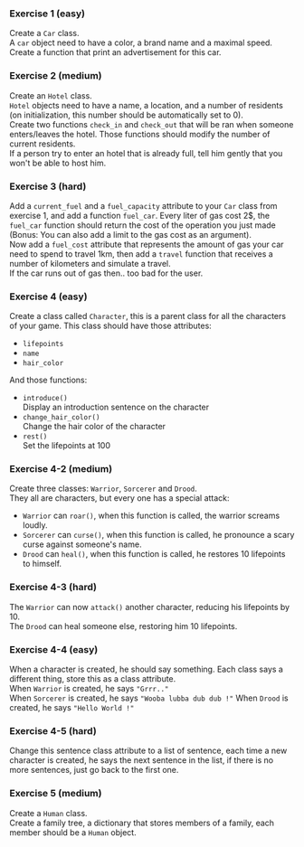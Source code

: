 ### Exercise 1 (easy)

Create a `Car` class.  
A `car` object need to have a color, a brand name and a maximal speed.  
Create a function that print an advertisement for this car.

### Exercise 2 (medium)

Create an `Hotel` class.  
`Hotel` objects need to have a name, a location, and a number of residents (on initialization, this number should be automatically set to 0).  
Create two functions `check_in` and `check_out` that will be ran when someone enters/leaves the hotel. Those functions should modify the number of current residents.  
If a person try to enter an hotel that is already full, tell him gently that you won't be able to host him.  

### Exercise 3 (hard)
Add a `current_fuel` and a `fuel_capacity` attribute to your `Car` class from exercise 1, and add a function `fuel_car`. Every liter of gas cost 2$, the `fuel_car` function should return the cost of the operation you just made (Bonus: You can also add a limit to the gas cost as an argument).  
Now add a `fuel_cost` attribute that represents the amount of gas your car need to spend to travel 1km, then add a `travel` function that receives a number of kilometers and simulate a travel.  
If the car runs out of gas then.. too bad for the user.


### Exercise 4 (easy)
Create a class called `Character`, this is a parent class for all the characters of your game.
This class should have those attributes:
- `lifepoints`
- `name`
- `hair_color`  


And those functions:
- `introduce()`  
Display an introduction sentence on the character  
-  `change_hair_color()`  
Change the hair color of the character
-  `rest()`  
Set the lifepoints at 100

### Exercise 4-2 (medium)
Create three classes: `Warrior`, `Sorcerer` and `Drood`.  
They all are characters, but every one has a special attack:  
-  `Warrior` can `roar()`, when this function is called, the warrior screams loudly.
-  `Sorcerer` can `curse()`, when this function is called, he pronounce a scary curse against someone's name.
-  `Drood` can `heal()`, when this function is called, he restores 10 lifepoints to himself.

### Exercise 4-3 (hard)
The `Warrior` can now `attack()` another character, reducing his lifepoints by 10.  
The `Drood` can heal someone else, restoring him 10 lifepoints.

### Exercise 4-4 (easy)
When a character is created, he should say something. Each class says a different thing, store this as a class attribute.  
When `Warrior` is created, he says `"Grrr.."`  
When `Sorcerer` is created, he says `"Wooba lubba dub dub !"`
When `Drood` is created, he says `"Hello World !"`

### Exercise 4-5 (hard)
Change this sentence class attribute to a list of sentence, each time a new character is created, he says the next sentence in the list, if there is no more sentences, just go back to the first one.

### Exercise 5 (medium)
Create a `Human` class.  
Create a family tree, a dictionary that stores members of a family, each member should be a `Human` object.

